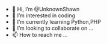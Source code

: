 - 👋 Hi, I’m @UnknownShawn
- 👀 I’m interested in coding
- 🌱 I’m currently learning Python,PHP
- 💞️ I’m looking to collaborate on ...
- 📫 How to reach me ...

<!---
UnknownShawn/UnknownShawn is a ✨ special ✨ repository because its `README.md` (this file) appears on your GitHub profile.
You can click the Preview link to take a look at your changes.
--->
